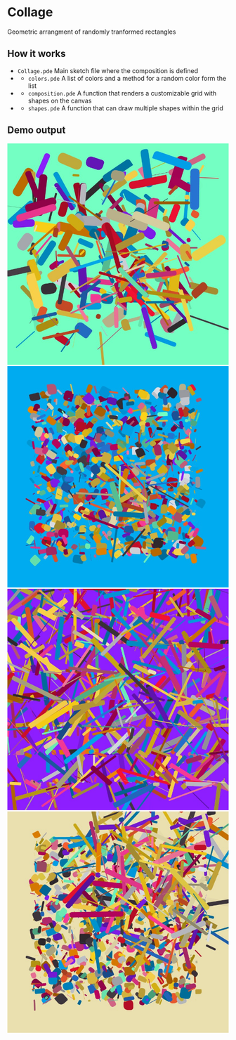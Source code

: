 # Collage
Geometric arrangment of randomly tranformed rectangles

## How it works
- ``Collage.pde`` Main sketch file where the composition is defined
- - ``colors.pde`` A list of colors and a method for a random color form the list
- - ``composition.pde`` A function that renders a customizable grid with shapes on the canvas
- - ``shapes.pde`` A function that can draw multiple shapes within the grid

## Demo output
![356](documentation/356.jpg)
![380](documentation/380.jpg)
![single-low-x-collage-382.jpg](documentation/single-low-x-collage-382.jpg)
![single-small-collage-409.jpg](documentation/single-small-collage-409.jpg)

